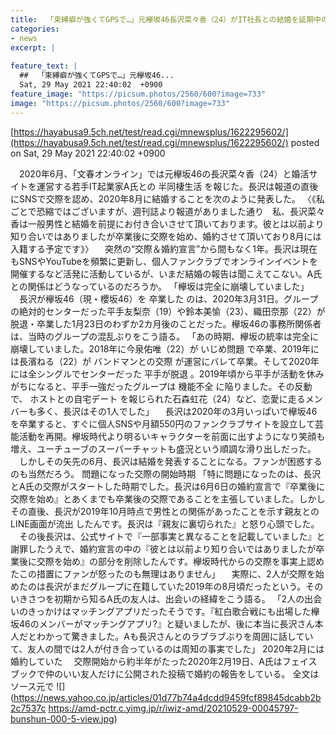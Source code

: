 ```yaml
---
title:  「束縛癖が強くてGPSで…」元欅坂46長沢菜々香（24）がIT社長との結婚を延期中のワケ《入籍宣言から1年》  
categories:
- news
excerpt: |
  
feature_text: |
  ##  「束縛癖が強くてGPSで…」元欅坂46...
  Sat, 29 May 2021 22:40:02  +0900
feature_image: "https://picsum.photos/2560/600?image=733"
image: "https://picsum.photos/2560/600?image=733"
---
```


[https://hayabusa9.5ch.net/test/read.cgi/mnewsplus/1622295602/](https://hayabusa9.5ch.net/test/read.cgi/mnewsplus/1622295602/)
posted on Sat, 29 May 2021 22:40:02  +0900

<!--more-->

　2020年6月、「文春オンライン」では元欅坂46の長沢菜々香（24）と婚活サイトを運営する若手IT起業家A氏との 半同棲生活 を報じた。長沢は報道の直後にSNSで交際を認め、2020年8月に結婚することを次のように発表した。 〈《私ごとで恐縮ではございますが、週刊誌より報道がありました通り　私、長沢菜々香は一般男性と結婚を前提にお付き合いさせて頂いております。彼とは以前より知り合いではありましたが卒業後に交際を始め、婚約させて頂いており8月には入籍する予定です》〉 　突然の“交際＆婚約宣言”から間もなく1年。長沢は現在もSNSやYouTubeを頻繁に更新し、個人ファンクラブでオンラインイベントを開催するなど活発に活動しているが、いまだ結婚の報告は聞こえてこない。A氏との関係はどうなっているのだろうか。 「欅坂は完全に崩壊していました」 　長沢が欅坂46（現・櫻坂46）を 卒業した のは、2020年3月31日。グループの絶対的センターだった平手友梨奈（19）や鈴本美愉（23）、織田奈那（22）が脱退・卒業した1月23日のわずか2カ月後のことだった。欅坂46の事務所関係者は、当時のグループの混乱ぶりをこう語る。 「あの時期、欅坂の統率は完全に崩壊していました。2018年に今泉佑唯（22）が いじめ問題 で卒業、2019年には長濱ねる（22）が バンドマンとの交際 が運営にバレて卒業。そして2020年には全シングルでセンターだった 平手が脱退 。2019年頃から平手が活動を休みがちになると、平手一強だったグループは 機能不全 に陥りました。その反動で、 ホストとの自宅デート を報じられた石森虹花（24）など、恋愛に走るメンバーも多く、長沢はその1人でした」 　長沢は2020年の3月いっぱいで欅坂46を卒業すると、すぐに個人SNSや月額550円のファンクラブサイトを設立して芸能活動を再開。欅坂時代より明るいキャラクターを前面に出すようになり笑顔も増え、ユーチューブのスーパーチャットも盛況という順調な滑り出しだった。 　しかしその矢先の6月、長沢は結婚を発表することになる。ファンが困惑するのも当然だろう。 問題になった交際の開始時期 「特に問題になったのは、長沢とA氏の交際がスタートした時期でした。長沢は6月6日の婚約宣言で『卒業後に交際を始め』とあくまでも卒業後の交際であることを主張していました。しかしその直後、長沢が2019年10月時点で男性との関係があったことを示す親友との LINE画面が流出 したんです。長沢は『親友に裏切られた』と怒り心頭でした。 　その後長沢は、公式サイトで『一部事実と異なることを記載していました』と謝罪したうえで、婚約宣言の中の『彼とは以前より知り合いではありましたが卒業後に交際を始め』の部分を削除したんです。欅坂時代からの交際を事実上認めたこの措置にファンが怒ったのも無理はありません」 　実際に、2人が交際を始めたのは長沢がまだグループに在籍していた2019年の8月頃だったという。そのいきさつを初期から知るA氏の友人は、出会いの経緯をこう語る。 「2人の出会いのきっかけはマッチングアプリだったそうです。『紅白歌合戦にも出場した欅坂46のメンバーがマッチングアプリ?』と疑いましたが、後に本当に長沢さん本人だとわかって驚きました。Aも長沢さんとのラブラブぶりを周囲に話していて、友人の間では2人が付き合っているのは周知の事実でした」 2020年2月には婚約していた 　交際開始から約半年がたった2020年2月19日、A氏はフェイスブックで仲のいい友人だけに公開された投稿で婚約の報告をしている。 全文はソース元で ![](https://news.yahoo.co.jp/articles/01d77b74a4dcdd9459fcf89845dcabb2b2c7537c https://amd-pctr.c.yimg.jp/r/iwiz-amd/20210529-00045797-bunshun-000-5-view.jpg)
